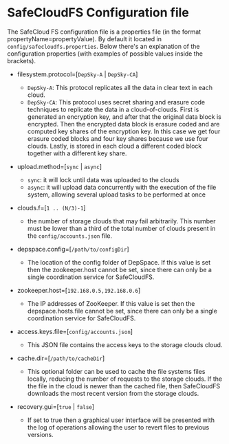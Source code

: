 # SafeCloudFS Configuration file

The SafeCloud FS configuration file is a properties file (in the format propertyName=propertyValue). By default it located in `config/safecloudfs.properties`. Below there's an explanation of the configuration properties (with examples of possible values inside the brackets).

* filesystem.protocol=[`DepSky-A` | `DepSky-CA`]
    - `DepSky-A`: This protocol replicates all the data in clear text in each cloud.
    - `DepSky-CA`: This protocol uses secret sharing and erasure code techniques to replicate the data in a cloud-of-clouds. First is generated an encryption key, and after that the original data block is encrypted. Then the encrypted data block is erasure coded and are computed key shares of the encryption key. In this case we get four erasure coded blocks and four key shares because we use four clouds. Lastly, is stored in each cloud a different coded block together with a different key share.

* upload.method=[`sync` | `async`]
    - `sync`:  it will lock until data was uploaded to the clouds
    - `async`: it will upload data concurrently with the execution of the file system, allowing several upload tasks to be performed at once

* clouds.f=[`1 .. (N/3)-1`]
    - the number of storage clouds that may fail arbitrarily. This number must be lower than a third of the total number of clouds present in the `config/accounts.json` file.

* depspace.config=[`/path/to/configDir`]
    - The location of the config folder of DepSpace. If this value is set then the zookeeper.host cannot be set, since there can only be a single coordination service for SafeCloudFS.

* zookeeper.host=[`192.168.0.5,192.168.0.6`]
    - The IP addresses of ZooKeeper. If this value is set then the depspace.hosts.file cannot be set, since there can only be a single coordination service for SafeCloudFS.

* access.keys.file=[`config/accounts.json`]
    - This JSON file contains the access keys to the storage clouds cloud.

* cache.dir=[`/path/to/cacheDir`]
    - This optional folder can be used to cache the file systems files locally, reducing the number of requests to the storage clouds. If the the file in the cloud is newer than the cached file, then SafeCloudFS downloads the most recent version from the storage clouds.

* recovery.gui=[`true` | `false`]
    - If set to true then a graphical user interface will be presented with the log of operations allowing the user to revert files to previous versions.